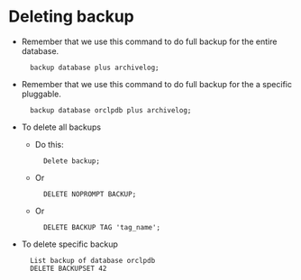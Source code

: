 
# Deleting backup

* Remember that we use this command to do full backup for the entire database.

        backup database plus archivelog;

* Remember that we use this command to do full backup for the a specific pluggable.

        backup database orclpdb plus archivelog;

* To delete all backups

    - Do this:

            Delete backup;

    - Or

            DELETE NOPROMPT BACKUP;

    - Or
       
            DELETE BACKUP TAG 'tag_name';

* To delete specific backup

        List backup of database orclpdb
        DELETE BACKUPSET 42


